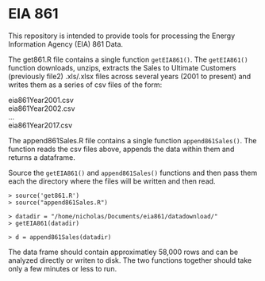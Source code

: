 # EIA 861 

This repository is intended to provide tools for processing the Energy Information Agency (EIA) 861 Data.

The get861.R file contains a single function `getEIA861()`.   The `getEIA861()` function downloads, unzips, extracts the Sales to Ultimate Customers (previously file2) .xls/.xlsx files across several years (2001 to present) and writes them as a series of csv files of the form:  

eia861Year2001.csv     
eia861Year2002.csv    
...  
eia861Year2017.csv  

The append861Sales.R file contains a single function `append861Sales()`.  The function reads the csv files above, appends the data within them and returns a dataframe.

Source the `getEIA861()` and `append861Sales()` functions and then pass them each the directory where the files will be written and then read.  

```{r}
> source('get861.R')
> source("append861Sales.R")
```
```{r}
> datadir = "/home/nicholas/Documents/eia861/datadownload/"
> getEIA861(datadir)
```
```{r}
> d = append861Sales(datadir)
```

The data frame should contain approximatley 58,000 rows and can be analyzed directly or writen to disk. The two functions together should take only a few minutes or less to run. 
